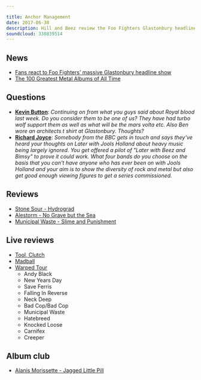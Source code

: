 ```yaml
---

title: Anchor Management
date: 2017-06-30
description: Hill and Beez review the Foo Fighters Glastonbury headline performance, critique Rolling Stone's Top 100 Metal Albums, review the new albums from Stone Sour, Municipal Waste and Alestorm, there's live reports from Tool's biggest ever headline show and the 2017 Vans Warped Tour, Madball in London and our Album Club comes on Alanis Morrisette's multi-million selling 90s behemoth, Jagged Little Pill.
soundcloud: 330839514
---
```


## News

- [Fans react to Foo Fighters’ massive Glastonbury headline show](http://www.nme.com/news/music/fans-react-foo-fighters-glastonbury-headline-show-2093386)
- [The 100 Greatest Metal Albums of All Time](http://www.rollingstone.com/music/lists/the-100-greatest-metal-albums-of-all-time-w486923)


## Questions

- **[Kevin Button](https://www.facebook.com/thatsnotmetalpodcast/posts/2131326150427251?comment_id=2131454887081044&comment_tracking=%7B%22tn%22%3A%22R9%22%7D)**: *Continuing on from what you guys said about Royal blood last week. Do you consider them to be one of us? They have had turbo wolf support them as well as what will be the mars volta etc. Also Ben wore an architects t shirt at Glastonbury. Thoughts?*
- **[Richard Joyce](https://www.facebook.com/thatsnotmetalpodcast/posts/2131326150427251?comment_id=2131340493759150&comment_tracking=%7B%22tn%22%3A%22R9%22%7D)**: *Somebody from the BBC gets in touch and says they've heard your thoughts on Later with Jools Holland about heavy music being largely ignored. You get offered a pilot of "Later with Beez and Bimsy" to prove it could work. What four bands do you choose on the basis that you can't have anyone who has ever been on with Jools Holland and your aim is to show the diversity of rock and metal but also get good enough viewing figures to get a series commissioned.*

## Reviews

- [Stone Sour - Hydrograd](https://itunes.apple.com/gb/album/hydrograd/id1229163139)
- [Alestorm - No Grave but the Sea](https://itunes.apple.com/gb/album/no-grave-but-the-sea/id1242301305)
- [Municipal Waste - Slime and Punishment](https://itunes.apple.com/gb/album/slime-and-punishment/id1228940238)


## Live reviews

- [Tool, Clutch](https://www.songkick.com/concerts/29853234-tool-at-glen-helen-amphitheater)
- [Madball](https://www.songkick.com/concerts/29420889-madball-at-underworld)
- [Warped Tour](https://www.songkick.com/festivals/1862469-vans-warped-tour-presented-by-journeys/id/29681429-vans-warped-tour-presented-by-journeys-2017)
  - Andy Black
  - New Years Day
  - Save Ferris
  - Falling In Reverse
  - Neck Deep
  - Bad Cop/Bad Cop
  - Municipal Waste
  - Hatebreed
  - Knocked Loose
  - Carnifex
  - Creeper


## Album club

- [Alanis Morissette - Jagged Little Pill](https://itunes.apple.com/gb/album/jagged-little-pill-2015-remastered/id1050392837)
